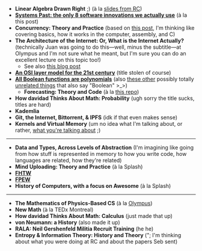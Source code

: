 * **Linear Algebra Drawn Right** ;) (à la [slides from RC](http://davidad.github.io/blog/2014/03/10/how-i-think-about-math-relations/))
* [**Systems Past: the only 8 software innovations we actually use**](http://davidad.github.io/blog/2014/03/12/the-operating-system-is-out-of-date/) (à la this post)
* **Concurrency: Theory and Practice** (based on [this post](http://davidad.github.io/blog/2014/03/23/concurrency-primitives-in-intel-64-assembly/), I'm thinking like covering basics, how it works in the computer, assembly, and C)
* **The Architecture of the Internet: Or, What is the Internet Actually?** (technically Juan was going to do this—well, minus the subtitle—at Olympus and I'm not sure what he meant, but I'm sure you can do an excellent lecture on this topic too!)
   * See also [this blog post](http://igoro.com/archive/what-really-happens-when-you-navigate-to-a-url/)
* [**An OSI layer model for the 21st century**](http://davidad.github.io/blog/2014/04/24/an-osi-layer-model-for-the-21st-century/) (title stolen of course)
* [**All Boolean functions are polynomials**](http://davidad.github.io/blog/2014/04/14/all-boolean-functions-are-polynomials/) (also [these other](https://github.com/davidad/nodes) possibly totally [unrelated things](https://github.com/davidad/boolean-calculator) that also say "Boolean" >_>)
   * **Forecasting: Theory and Code** (à la [this repo](https://github.com/davidad/forecasting))
* **How davidad Thinks About Math: Probability** (ugh sorry the title sucks, titles are hard)
* **Kademlia**
* **Git, the Internet, Bittorrent, & IPFS** (idk if that even makes sense)
* **Kernels and Virtual Memory** (um no idea what I'm talking about, or rather, [what you're talking about](http://davidad.github.io/blog/2014/02/19/relocatable-vs-position-independent-code-or/) ;)

---

* **Data and Types, Across Levels of Abstraction**  (I'm imagining like going from how stuff is represented in memory to how you write code, how languages are related, how they're related)
* **Mind Uploading: Theory and Practice** (à la Splash)
* [**FHTW**](https://github.com/davidad/fhtw)
* [**FPEW**](https://github.com/davidad/fpew)
* **History of Computers, with a focus on Awesome** (à la Splash)

---

* **The Mathematics of Physics-Based CS** (à la [Olympus](https://www.facebook.com/photo.php?fbid=10201252417731179&set=t.15205765&type=3&theater))
* **New Math** (à la TEDx Montreal)
* **How davidad Thinks About Math: Calculus** (just made that up)
* **von Neumann: a History** (also made it up)
* **RALA: Neil Gershenfeld Militia Recruit Training** (he he)
* **Entropy & Information Theory: History and Theory** ("; I'm thinking about what you were doing at RC and about the papers Seb sent)
